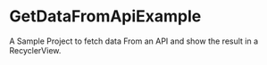 # GetDataFromApiExample

A Sample Project to fetch data From an API and show the result in a RecyclerView.

